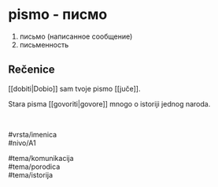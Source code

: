 # pismo - писмо

1. письмо (написанное сообщение)
2. письменность

## Rečenice

[[dobiti|Dobio]] sam tvoje pismo [[juče]].

Stara pisma [[govoriti|govore]] mnogo o istoriji jednog naroda.

<br>

#vrsta/imenica  
#nivo/A1  

#tema/komunikacija  
#tema/porodica  
#tema/istorija  

